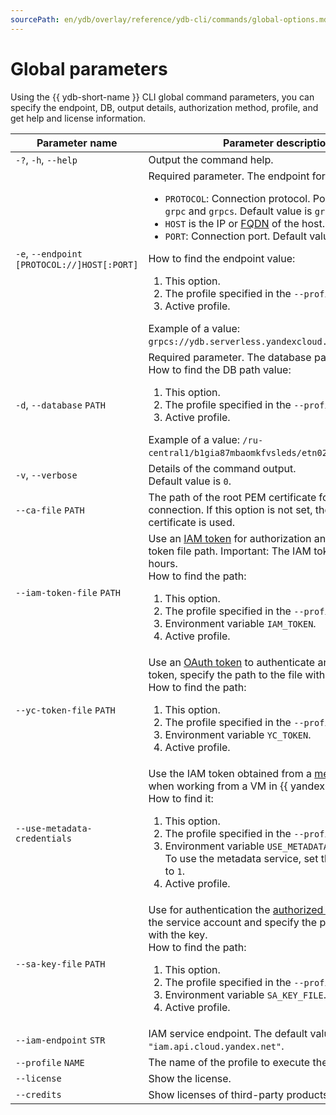 ```yaml
---
sourcePath: en/ydb/overlay/reference/ydb-cli/commands/global-options.md
---
```

# Global parameters

Using the {{ ydb-short-name }} CLI global command parameters, you can specify the endpoint, DB, output details, authorization method, profile, and get help and license information.

| Parameter name | Parameter description |
| --- | --- |
| `-?`, `-h`, `--help` | Output the command help. |
| `-e`, `--endpoint` `[PROTOCOL://]HOST[:PORT]` | Required parameter. The endpoint for the connection.<br/><ul><li>`PROTOCOL`: Connection protocol. Possible values: `grpc` and `grpcs`. Default value is `grpcs`.</li><li>`HOST` is the IP or [FQDN](https://ru.wikipedia.org/wiki/FQDN) of the host.</li><li>`PORT`: Connection port. Default value is `2135`.</li></ul>How to find the endpoint value:<ol><li>This option.</li><li>The profile specified in the `--profile` option.</li><li>Active profile.</li></ol>Example of a value: `grpcs://ydb.serverless.yandexcloud.net:2135`. |
| `-d`, `--database` `PATH` | Required parameter. The database path.<br/>How to find the DB path value:<ol><li>This option.</li><li>The profile specified in the `--profile` option.</li><li>Active profile.</li></ol>Example of a value: `/ru-central1/b1gia87mbaomkfvsleds/etn02j1mlm4vgjhij03e`. |
| `-v`, `--verbose` | Details of the command output.<br/>Default value is `0`. |
| `--ca-file` `PATH` | The path of the root PEM certificate for the TSL connection. If this option is not set, the default certificate is used. |
| `--iam-token-file` `PATH` | Use an [IAM token](https://cloud.yandex.com/docs/iam/concepts/authorization/iam-token) for authorization and specify the token file path. Important: The IAM token lifetime is 12 hours.<br/>How to find the path:<ol><li>This option.</li><li>The profile specified in the `--profile` option.</li><li>Environment variable `IAM_TOKEN`.</li><li>Active profile.</li></ol> |
| `--yc-token-file` `PATH` | Use an [OAuth token](https://cloud.yandex.com/docs/iam/concepts/authorization/oauth-token) to authenticate and obtain an IAM token, specify the path to the file with the OAuth token.<br/>How to find the path:<ol><li>This option.</li><li>The profile specified in the `--profile` option.</li><li>Environment variable `YC_TOKEN`.</li><li>Active profile.</li></ol> |
| `--use-metadata-credentials` | Use the IAM token obtained from a [metadata service](https://cloud.yandex.com/docs/compute/operations/vm-connect/auth-inside-vm) when working from a VM in {{ yandex-cloud }}.<br/>How to find it:<ol><li>This option.</li><li>The profile specified in the `--profile` option.</li><li>Environment variable `USE_METADATA_CREDENTIALS`. To use the metadata service, set the variable value to `1`.</li><li>Active profile.</li></ol> |
| `--sa-key-file` `PATH` | Use for authentication the [authorized access key]( https://cloud.yandex.com/docs/iam/concepts/authorization/key) of the service account and specify the path of the file with the key.<br/>How to find the path:<ol><li>This option.</li><li>The profile specified in the `--profile` option.</li><li>Environment variable `SA_KEY_FILE`.</li><li>Active profile.</li></ol> |
| `--iam-endpoint` `STR` | IAM service endpoint. The default value is `"iam.api.cloud.yandex.net"`. |
| `--profile` `NAME` | The name of the profile to execute the command. |
| `--license` | Show the license. |
| `--credits` | Show licenses of third-party products. |

